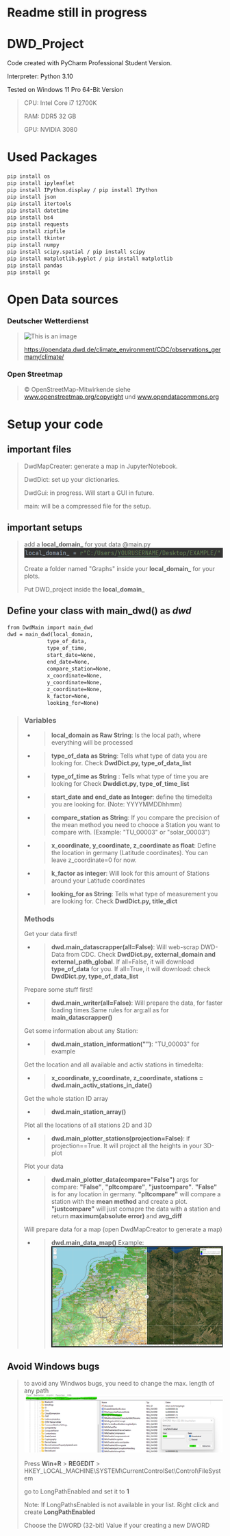 # Readme  still in progress
# DWD_Project

Code created with PyCharm Professional Student Version.

Interpreter: Python 3.10

Tested on Windows 11 Pro 64-Bit Version


>CPU: Intel Core i7 12700K
> 
> RAM: DDR5 32 GB
> 
> GPU: NVIDIA 3080 
>
# Used Packages
```
pip install os 
pip install ipyleaflet
pip install IPython.display / pip install IPython
pip install json
pip install itertools
pip install datetime
pip install bs4
pip install requests
pip install zipfile
pip install tkinter
pip install numpy
pip install scipy.spatial / pip install scipy
pip install matplotlib.pyplot / pip install matplotlib
pip install pandas
pip install gc
```
# Open Data sources
### Deutscher Wetterdienst
>![This is an image](https://www.dwd.de/SharedDocs/bilder/DE/logos/dwd/dwd_logo_258x69.png?__blob=normal&v=1)
> 
>https://opendata.dwd.de/climate_environment/CDC/observations_germany/climate/
### Open Streetmap 
>© OpenStreetMap-Mitwirkende siehe www.openstreetmap.org/copyright und www.opendatacommons.org

# Setup your code
## important files
>DwdMapCreater: generate a map in JupyterNotebook.
>
>DwdDict: set up your dictionaries.
>
>DwdGui: in progress. Will start a GUI in future.
>
>main: will be a compressed file for the setup.
## important setups
>add a **local_domain_** for yout data @main.py ![img_1.png](img_1.png)
> 
> Create a folder named "Graphs" inside your **local_domain_** for your plots.
> 
> Put DWD_project inside the **local_domain_**
## Define your class with main_dwd() as *dwd*
```
from DwdMain import main_dwd
dwd = main_dwd(local_domain,
             type_of_data,
             type_of_time,
             start_date=None,
             end_date=None,
             compare_station=None,
             x_coordinate=None,
             y_coordinate=None,
             z_coordinate=None,
             k_factor=None,
             looking_for=None)
```
> ### Variables
>- >**local_domain as Raw String**: Is the local path, where everything will be processed
>- >**type_of_data as String**: Tells what type of data you are looking for. Check **DwdDict.py, type_of_data_list**
>- >**type_of_time as String** : Tells what type of time you are looking for Check **Dwddict.py, type_of_time_list**
>- >**start_date and end_date as Integer**: define the timedelta you are looking for. (Note: YYYYMMDDhhmm)
>- >**compare_station as String**: If you compare the precision of the mean method you need to chooce a 
   > Station you want to compare with. (Example: "TU_00003" or "solar_00003")
>- >**x_coordinate, y_coordinate, z_coordinate as float**: Define the location in germany (Latitude coordinates). You can 
   leave z_coordinate=0 for now. 
>- >**k_factor as integer**: Will look for this amount of Stations around your Latitude coordinates
>- >**looking_for as String**: Tells what type of measurement you are looking for. Check **DwdDict.py, title_dict**
> ### Methods
> Get your data first!
>- >**dwd.main_datascrapper(all=False)**: Will web-scrap DWD-Data from CDC. Check 
**DwdDict.py, external_domain and external_path_global**. If all=False, it will download **type_of_data** for you. If all=True,
   > it will download: check **DwdDict.py, type_of_data_list**
   > 
> Prepare some stuff first!
>- >**dwd.main_writer(all=False)**: Will prepare the data, for faster loading times.Same rules for arg:all as for **main_datascrapper()**
   > 
> Get some information about any Station:
>- >**dwd.main_station_information("")**: "TU_00003" for example
   > 
>Get the location and all available and activ stations in timedelta:
>- >**x_coordinate, y_coordinate, z_coordinate, stations = dwd.main_activ_stations_in_date()**
   > 
>Get the whole station ID array
>- >**dwd.main_station_array()**
   > 
> Plot all the locations of all stations 2D and 3D
>- >**dwd.main_plotter_stations(projection=False)**: if projection==True. It will project all the heights in your 3D-plot
   >
> Plot your data
>- >**dwd.main_plotter_data(compare="False")** args for compare: **"False"**, **"pltcompare"**, **"justcompare"**.
   > **"False"** is for any location in germany. **"pltcompare"** will compare a station with the **mean method** 
   > and create a plot. **"justcompare"** will just comapre the data with a station and return **maximum(absolute error)** 
   > and **avg_diff**
> 
> Will prepare data for a map (open DwdMapCreator to generate a map)
>- >**dwd.main_data_map()**
   Example: ![img.png](img.png)
 
## Avoid Windows bugs
> to avoid any Windwos bugs, you need to change the max. length of any path![](disable_windwos_path_limit.png)
> 
> Press **Win+R** > **REGEDIT** > HKEY_LOCAL_MACHINE\SYSTEM\CurrentControlSet\Control\FileSystem
> 
> go to LongPathEnabled and set it to **1**
> 
> Note: If LongPathsEnabled is not available in your list. Right click and create **LongPathEnabled**
> 
> Choose the DWORD (32-bit) Value if your creating a new DWORD
>